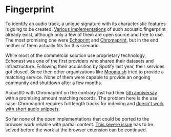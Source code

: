 # Fingerprint

To identify an audio track, a unique signature with its characteristic features is going to be created. [Various implementations](https://musicbrainz.org/doc/Fingerprinting) of such acoustic fingerprint already exist, although only a few of them are open source and free to use. The most promising one were [Echoprint](http://echoprint.me/) and [Chromaprint](https://acoustid.org/chromaprint), but in the end neither of them actually fits for this scenario.

While most of the commercial solution use proprietary technology, Echonest was one of the first providers who shared their datasets and infrastructure. Following their acquisition by Spotify last year, their services got closed. Since then other organizations like [Mooma.sh](http://www.mooma.sh/api.html) tried to provide a matching service. None of them were capable to provide an ongoing community and shutdown after a few months.

AcoustID with Chromaprint on the contrary just had their [5th anniversay](https://oxygene.sk/2015/10/five-years-of-acoustid/) with a promising amount matching records. The problem here is the use case: Chromaprint requires full length tracks for indexing and [doesn't work with short audio snippets](https://twitter.com/lukaslalinsky/status/455067114354016257).

So far none of the open implementations that could be ported to the browser work reliable with partial content. [This severe issue](https://github.com/Sonarvio/sonarvio-editor/issues/1) has to be solved before the work at the browser extension can be continued.



